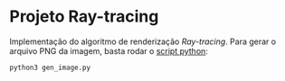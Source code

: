 # Projeto Ray-tracing
Implementação do algoritmo de renderização *Ray-tracing*. Para gerar o arquivo PNG da imagem, basta rodar o [script python](gen_image.py):

```shell
python3 gen_image.py
```
